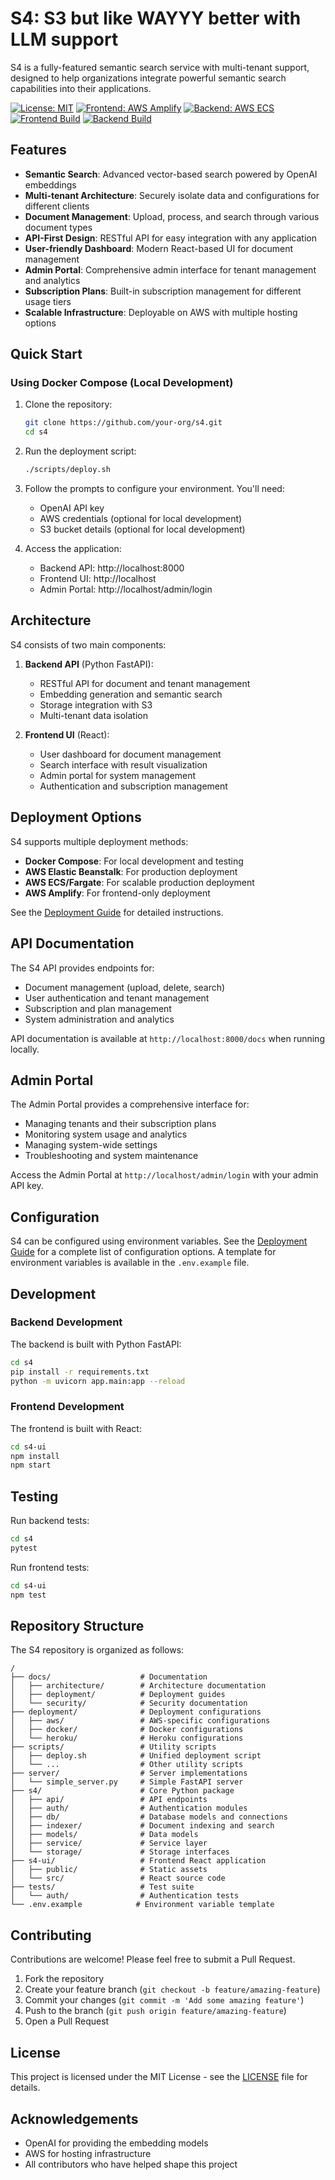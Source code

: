 # S4: S3 but like WAYYY better with LLM support

S4 is a fully-featured semantic search service with multi-tenant support, designed to help organizations integrate powerful semantic search capabilities into their applications.

[![License: MIT](https://img.shields.io/badge/License-MIT-blue.svg)](https://opensource.org/licenses/MIT)
[![Frontend: AWS Amplify](https://img.shields.io/badge/Frontend-AWS%20Amplify-orange)](docs/deployment/aws.md)
[![Backend: AWS ECS](https://img.shields.io/badge/Backend-AWS%20ECS-yellow)](docs/deployment/aws.md)
[![Frontend Build](https://img.shields.io/badge/Frontend%20Build-passing-brightgreen)](https://app.s4-storage.com)
[![Backend Build](https://img.shields.io/badge/Backend%20Build-passing-brightgreen)](https://api.s4-storage.com)

## Features

- **Semantic Search**: Advanced vector-based search powered by OpenAI embeddings
- **Multi-tenant Architecture**: Securely isolate data and configurations for different clients
- **Document Management**: Upload, process, and search through various document types
- **API-First Design**: RESTful API for easy integration with any application
- **User-friendly Dashboard**: Modern React-based UI for document management
- **Admin Portal**: Comprehensive admin interface for tenant management and analytics
- **Subscription Plans**: Built-in subscription management for different usage tiers
- **Scalable Infrastructure**: Deployable on AWS with multiple hosting options

## Quick Start

### Using Docker Compose (Local Development)

1. Clone the repository:
   ```bash
   git clone https://github.com/your-org/s4.git
   cd s4
   ```

2. Run the deployment script:
   ```bash
   ./scripts/deploy.sh
   ```

3. Follow the prompts to configure your environment. You'll need:
   - OpenAI API key
   - AWS credentials (optional for local development)
   - S3 bucket details (optional for local development)

4. Access the application:
   - Backend API: http://localhost:8000
   - Frontend UI: http://localhost
   - Admin Portal: http://localhost/admin/login

## Architecture

S4 consists of two main components:

1. **Backend API** (Python FastAPI):
   - RESTful API for document and tenant management
   - Embedding generation and semantic search
   - Storage integration with S3
   - Multi-tenant data isolation

2. **Frontend UI** (React):
   - User dashboard for document management
   - Search interface with result visualization
   - Admin portal for system management
   - Authentication and subscription management

## Deployment Options

S4 supports multiple deployment methods:

- **Docker Compose**: For local development and testing
- **AWS Elastic Beanstalk**: For production deployment
- **AWS ECS/Fargate**: For scalable production deployment
- **AWS Amplify**: For frontend-only deployment

See the [Deployment Guide](docs/deployment/README.md) for detailed instructions.

## API Documentation

The S4 API provides endpoints for:

- Document management (upload, delete, search)
- User authentication and tenant management
- Subscription and plan management
- System administration and analytics

API documentation is available at `http://localhost:8000/docs` when running locally.

## Admin Portal

The Admin Portal provides a comprehensive interface for:

- Managing tenants and their subscription plans
- Monitoring system usage and analytics
- Managing system-wide settings
- Troubleshooting and system maintenance

Access the Admin Portal at `http://localhost/admin/login` with your admin API key.

## Configuration

S4 can be configured using environment variables. See the [Deployment Guide](docs/deployment/README.md) for a complete list of configuration options. A template for environment variables is available in the `.env.example` file.

## Development

### Backend Development

The backend is built with Python FastAPI:

```bash
cd s4
pip install -r requirements.txt
python -m uvicorn app.main:app --reload
```

### Frontend Development

The frontend is built with React:

```bash
cd s4-ui
npm install
npm start
```

## Testing

Run backend tests:

```bash
cd s4
pytest
```

Run frontend tests:

```bash
cd s4-ui
npm test
```

## Repository Structure

The S4 repository is organized as follows:

```
/
├── docs/                    # Documentation
│   ├── architecture/        # Architecture documentation
│   ├── deployment/          # Deployment guides
│   └── security/            # Security documentation
├── deployment/              # Deployment configurations
│   ├── aws/                 # AWS-specific configurations
│   ├── docker/              # Docker configurations
│   └── heroku/              # Heroku configurations
├── scripts/                 # Utility scripts
│   ├── deploy.sh            # Unified deployment script
│   └── ...                  # Other utility scripts
├── server/                  # Server implementations
│   └── simple_server.py     # Simple FastAPI server
├── s4/                      # Core Python package
│   ├── api/                 # API endpoints
│   ├── auth/                # Authentication modules
│   ├── db/                  # Database models and connections
│   ├── indexer/             # Document indexing and search
│   ├── models/              # Data models
│   ├── service/             # Service layer
│   └── storage/             # Storage interfaces
├── s4-ui/                   # Frontend React application
│   ├── public/              # Static assets
│   └── src/                 # React source code
├── tests/                   # Test suite
│   └── auth/                # Authentication tests
└── .env.example            # Environment variable template
```

## Contributing

Contributions are welcome! Please feel free to submit a Pull Request.

1. Fork the repository
2. Create your feature branch (`git checkout -b feature/amazing-feature`)
3. Commit your changes (`git commit -m 'Add some amazing feature'`)
4. Push to the branch (`git push origin feature/amazing-feature`)
5. Open a Pull Request

## License

This project is licensed under the MIT License - see the [LICENSE](LICENSE) file for details.

## Acknowledgements

- OpenAI for providing the embedding models
- AWS for hosting infrastructure
- All contributors who have helped shape this project
